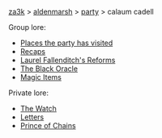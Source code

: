 [za3k](/) > [aldenmarsh](/aldenmarsh/) > [party](players1) > calaum cadell

Group lore:

- [Places the party has visited](visited)
- [Recaps](recap)
- [Laurel Fallenditch's Reforms](laurel_fallenditch)
- [The Black Oracle](black_oracle)
- [Magic Items](magic_items)

Private lore:

- [The Watch](watch)
- [Letters](cal_letters)
- [Prince of Chains](prince_of_chains)

